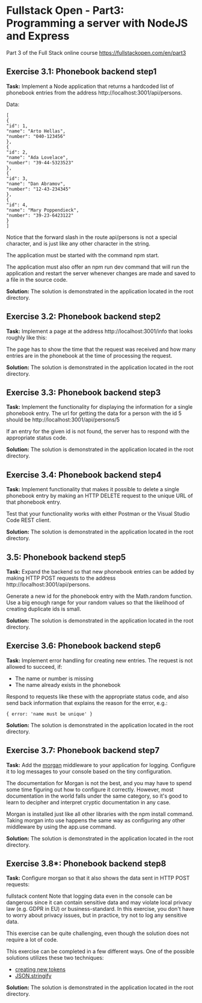 # Fullstack Open - Part3: Programming a server with NodeJS and Express
Part 3 of the Full Stack online course https://fullstackopen.com/en/part3

## Exercise 3.1: Phonebook backend step1
**Task:**
Implement a Node application that returns a hardcoded list of phonebook entries from the address http://localhost:3001/api/persons.

Data:
```
[
{
"id": 1,
"name": "Arto Hellas",
"number": "040-123456"
},
{
"id": 2,
"name": "Ada Lovelace",
"number": "39-44-5323523"
},
{
"id": 3,
"name": "Dan Abramov",
"number": "12-43-234345"
},
{
"id": 4,
"name": "Mary Poppendieck",
"number": "39-23-6423122"
}
]
```
Notice that the forward slash in the route api/persons is not a special character, and is just like any other character in the string.

The application must be started with the command npm start.

The application must also offer an npm run dev command that will run the application and restart the server whenever changes are made and saved to a file in the source code.

**Solution:**
The solution is demonstrated in the application located in the root directory.

## Exercise 3.2: Phonebook backend step2
**Task:**
Implement a page at the address http://localhost:3001/info that looks roughly like this:

The page has to show the time that the request was received and how many entries are in the phonebook at the time of processing the request.

**Solution:**
The solution is demonstrated in the application located in the root directory.

## Exercise 3.3: Phonebook backend step3
**Task:**
Implement the functionality for displaying the information for a single phonebook entry. The url for getting the data for a person with the id 5 should be http://localhost:3001/api/persons/5

If an entry for the given id is not found, the server has to respond with the appropriate status code.

**Solution:**
The solution is demonstrated in the application located in the root directory.

## Exercise 3.4: Phonebook backend step4
**Task:**
Implement functionality that makes it possible to delete a single phonebook entry by making an HTTP DELETE request to the unique URL of that phonebook entry.

Test that your functionality works with either Postman or the Visual Studio Code REST client.

**Solution:**
The solution is demonstrated in the application located in the root directory.

## 3.5: Phonebook backend step5
**Task:**
Expand the backend so that new phonebook entries can be added by making HTTP POST requests to the address http://localhost:3001/api/persons.

Generate a new id for the phonebook entry with the Math.random function. Use a big enough range for your random values so that the likelihood of creating duplicate ids is small.

**Solution:**
The solution is demonstrated in the application located in the root directory.

## Exercise 3.6: Phonebook backend step6
**Task:**
Implement error handling for creating new entries. The request is not allowed to succeed, if:

- The name or number is missing
- The name already exists in the phonebook

Respond to requests like these with the appropriate status code, and also send back information that explains the reason for the error, e.g.:
```
{ error: 'name must be unique' }
```

**Solution:**
The solution is demonstrated in the application located in the root directory.

## Exercise 3.7: Phonebook backend step7
**Task:**
Add the [morgan](https://github.com/expressjs/morgan) middleware to your application for logging. Configure it to log messages to your console based on the tiny configuration.

The documentation for Morgan is not the best, and you may have to spend some time figuring out how to configure it correctly. However, most documentation in the world falls under the same category, so it's good to learn to decipher and interpret cryptic documentation in any case.

Morgan is installed just like all other libraries with the npm install command. Taking morgan into use happens the same way as configuring any other middleware by using the app.use command.

**Solution:**
The solution is demonstrated in the application located in the root directory.

## Exercise 3.8*: Phonebook backend step8
**Task:**
Configure morgan so that it also shows the data sent in HTTP POST requests:

fullstack content
Note that logging data even in the console can be dangerous since it can contain sensitive data and may violate local privacy law (e.g. GDPR in EU) or business-standard. In this exercise, you don't have to worry about privacy issues, but in practice, try not to log any sensitive data.

This exercise can be quite challenging, even though the solution does not require a lot of code.

This exercise can be completed in a few different ways. One of the possible solutions utilizes these two techniques:

- [creating new tokens](https://github.com/expressjs/morgan#creating-new-tokens)
- [JSON.stringify](JSON.stringify)

**Solution:**
The solution is demonstrated in the application located in the root directory.
